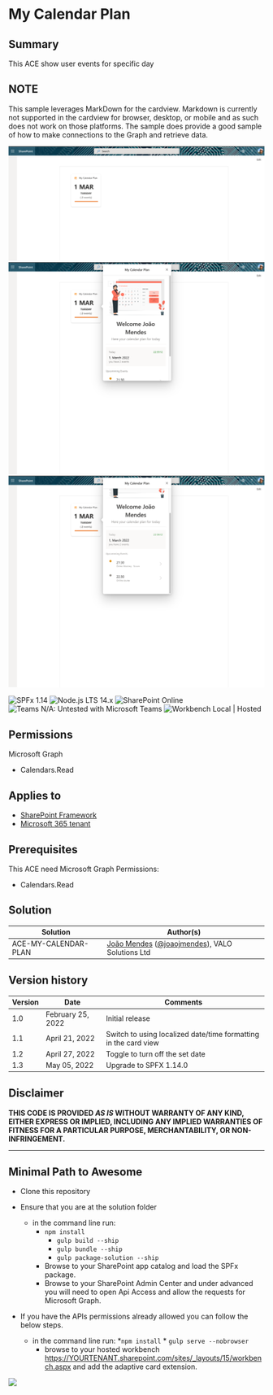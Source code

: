 # My Calendar Plan

## Summary

This ACE show user events for specific day

## NOTE

This sample leverages MarkDown for the cardview. Markdown is currently not supported in the cardview for browser, desktop, or mobile and as such does not work on those platforms. The sample does provide a good sample of how to make connections to the Graph and retrieve data.

![my-calendar-plan](assets/my-calendar-plan-01.png)
![my-calendar-plan](assets/my-calendar-plan-02.png)
![my-calendar-plan](assets/my-calendar-plan-03.png)

![SPFx 1.14](https://img.shields.io/badge/SPFx-1.14.0-green.svg)
![Node.js LTS 14.x](https://img.shields.io/badge/Node.js-LTS%2014.x-green.svg)
![SharePoint Online](https://img.shields.io/badge/SharePoint-Online-yellow.svg)
![Teams N/A: Untested with Microsoft Teams](https://img.shields.io/badge/Teams-N%2FA-lightgrey.svg "Untested with Microsoft Teams")
![Workbench Local | Hosted](https://img.shields.io/badge/Workbench-Local%20%7C%20Hosted-green.svg)

## Permissions

Microsoft Graph

- Calendars.Read

## Applies to

- [SharePoint Framework](https://docs.microsoft.com/sharepoint/dev/spfx/sharepoint-framework-overview)
- [Microsoft 365 tenant](https://docs.microsoft.com/sharepoint/dev/spfx/set-up-your-development-environment)

## Prerequisites

This ACE need Microsoft Graph Permissions:

- Calendars.Read

## Solution

Solution|Author(s)
--------|---------
ACE-MY-CALENDAR-PLAN | [João Mendes](https://github.com/joaojmendes) ([@joaojmendes](https://twitter.com/joaojmendes)), VALO Solutions Ltd

## Version history

Version|Date|Comments
-------|----|--------
1.0|February 25, 2022|Initial release
1.1|April 21, 2022|Switch to using localized date/time formatting in the card view
1.2|April 27, 2022|Toggle to turn off the set date
1.3|May 05, 2022|Upgrade to SPFX 1.14.0

## Disclaimer

**THIS CODE IS PROVIDED *AS IS* WITHOUT WARRANTY OF ANY KIND, EITHER EXPRESS OR IMPLIED, INCLUDING ANY IMPLIED WARRANTIES OF FITNESS FOR A PARTICULAR PURPOSE, MERCHANTABILITY, OR NON-INFRINGEMENT.**

---

## Minimal Path to Awesome

- Clone this repository
- Ensure that you are at the solution folder
  - in the command line run:
    - `npm install`
      - `gulp build --ship`
      - `gulp bundle --ship`
      - `gulp package-solution --ship`
    - Browse to your SharePoint app catalog and load the SPFx package.
    - Browse to your SharePoint Admin Center and under advanced you will need to open Api Access and allow the requests for Microsoft Graph.

- If you have the APIs permissions already allowed you can follow the below steps.
  - in the command line run:
        *`npm install`
        * `gulp serve --nobrowser`
    - browse to your hosted workbench <https://YOURTENANT.sharepoint.com/sites/_layouts/15/workbench.aspx> and add the adaptive card extension.

<img src="https://pnptelemetry.azurewebsites.net/sp-dev-fx-aces/samples/PrimaryTextCard-my-calendar-plan" />
